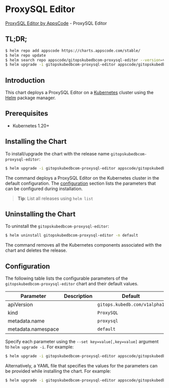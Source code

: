 # ProxySQL Editor

[ProxySQL Editor by AppsCode](https://appscode.com) - ProxySQL Editor

## TL;DR;

```bash
$ helm repo add appscode https://charts.appscode.com/stable/
$ helm repo update
$ helm search repo appscode/gitopskubedbcom-proxysql-editor --version=v0.22.0
$ helm upgrade -i gitopskubedbcom-proxysql-editor appscode/gitopskubedbcom-proxysql-editor -n default --create-namespace --version=v0.22.0
```

## Introduction

This chart deploys a ProxySQL Editor on a [Kubernetes](http://kubernetes.io) cluster using the [Helm](https://helm.sh) package manager.

## Prerequisites

- Kubernetes 1.20+

## Installing the Chart

To install/upgrade the chart with the release name `gitopskubedbcom-proxysql-editor`:

```bash
$ helm upgrade -i gitopskubedbcom-proxysql-editor appscode/gitopskubedbcom-proxysql-editor -n default --create-namespace --version=v0.22.0
```

The command deploys a ProxySQL Editor on the Kubernetes cluster in the default configuration. The [configuration](#configuration) section lists the parameters that can be configured during installation.

> **Tip**: List all releases using `helm list`

## Uninstalling the Chart

To uninstall the `gitopskubedbcom-proxysql-editor`:

```bash
$ helm uninstall gitopskubedbcom-proxysql-editor -n default
```

The command removes all the Kubernetes components associated with the chart and deletes the release.

## Configuration

The following table lists the configurable parameters of the `gitopskubedbcom-proxysql-editor` chart and their default values.

|     Parameter      | Description |                 Default                 |
|--------------------|-------------|-----------------------------------------|
| apiVersion         |             | <code>gitops.kubedb.com/v1alpha1</code> |
| kind               |             | <code>ProxySQL</code>                   |
| metadata.name      |             | <code>proxysql</code>                   |
| metadata.namespace |             | <code>default</code>                    |


Specify each parameter using the `--set key=value[,key=value]` argument to `helm upgrade -i`. For example:

```bash
$ helm upgrade -i gitopskubedbcom-proxysql-editor appscode/gitopskubedbcom-proxysql-editor -n default --create-namespace --version=v0.22.0 --set apiVersion=gitops.kubedb.com/v1alpha1
```

Alternatively, a YAML file that specifies the values for the parameters can be provided while
installing the chart. For example:

```bash
$ helm upgrade -i gitopskubedbcom-proxysql-editor appscode/gitopskubedbcom-proxysql-editor -n default --create-namespace --version=v0.22.0 --values values.yaml
```
